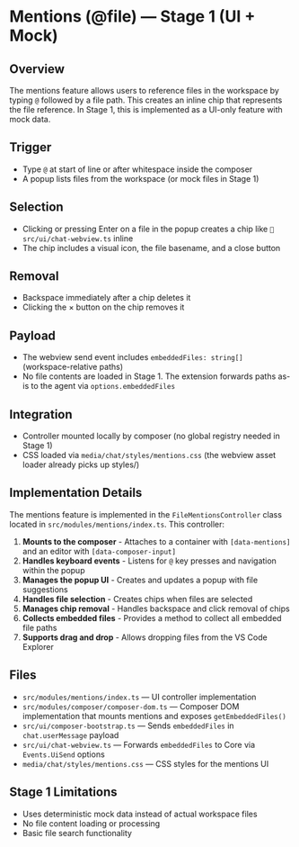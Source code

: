 # Mentions (@file) — Stage 1 (UI + Mock)

## Overview

The mentions feature allows users to reference files in the workspace by typing `@` followed by a file path. This creates an inline chip that represents the file reference. In Stage 1, this is implemented as a UI-only feature with mock data.

## Trigger

- Type `@` at start of line or after whitespace inside the composer
- A popup lists files from the workspace (or mock files in Stage 1)

## Selection

- Clicking or pressing Enter on a file in the popup creates a chip like `📄 src/ui/chat-webview.ts` inline
- The chip includes a visual icon, the file basename, and a close button

## Removal

- Backspace immediately after a chip deletes it
- Clicking the × button on the chip removes it

## Payload

- The webview send event includes `embeddedFiles: string[]` (workspace-relative paths)
- No file contents are loaded in Stage 1. The extension forwards paths as-is to the agent via `options.embeddedFiles`

## Integration

- Controller mounted locally by composer (no global registry needed in Stage 1)
- CSS loaded via `media/chat/styles/mentions.css` (the webview asset loader already picks up styles/)

## Implementation Details

The mentions feature is implemented in the `FileMentionsController` class located in `src/modules/mentions/index.ts`. This controller:

1. **Mounts to the composer** - Attaches to a container with `[data-mentions]` and an editor with `[data-composer-input]`
2. **Handles keyboard events** - Listens for `@` key presses and navigation within the popup
3. **Manages the popup UI** - Creates and updates a popup with file suggestions
4. **Handles file selection** - Creates chips when files are selected
5. **Manages chip removal** - Handles backspace and click removal of chips
6. **Collects embedded files** - Provides a method to collect all embedded file paths
7. **Supports drag and drop** - Allows dropping files from the VS Code Explorer

## Files

- `src/modules/mentions/index.ts` — UI controller implementation
- `src/modules/composer/composer-dom.ts` — Composer DOM implementation that mounts mentions and exposes `getEmbeddedFiles()`
- `src/ui/composer-bootstrap.ts` — Sends `embeddedFiles` in `chat.userMessage` payload
- `src/ui/chat-webview.ts` — Forwards `embeddedFiles` to Core via `Events.UiSend` options
- `media/chat/styles/mentions.css` — CSS styles for the mentions UI

## Stage 1 Limitations

- Uses deterministic mock data instead of actual workspace files
- No file content loading or processing
- Basic file search functionality